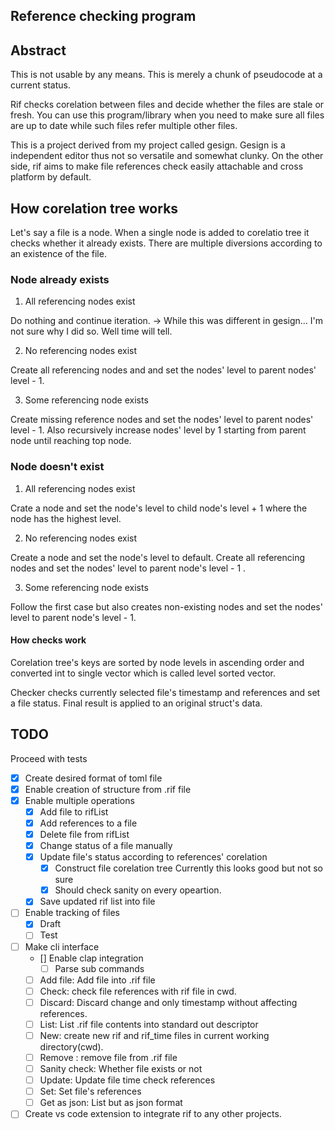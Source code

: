 ## Reference checking program

## Abstract

This is not usable by any means. This is merely a chunk of pseudocode at a current status.

Rif checks corelation between files and decide whether the files are stale or fresh. You can use this program/library when you need to make sure all files are up to date while such files refer multiple other files.

This is a project derived from my project called gesign. Gesign is a independent editor thus not so versatile and somewhat clunky. On the other side, rif aims to make file references check easily attachable and cross platform by default.

## How corelation tree works

Let's say a file is a node. When a single node is added to corelatio tree it checks whether it already exists. There are multiple diversions according to an existence of the file. 

### Node already exists

1. All referencing nodes exist

Do nothing and continue iteration. -> While this was different in gesign... I'm not sure why I did so. Well time will tell.

2. No referencing nodes exist

Create all referencing nodes and and set the nodes' level to parent nodes' level - 1.

3. Some referencing node exists

Create missing reference nodes and set the nodes' level to parent nodes' level - 1. Also recursively increase nodes' level by 1 starting from parent node until reaching top node.

### Node doesn't exist

1. All referencing nodes exist

Crate a node and set the node's level to child node's level + 1 where the node has the highest level.

2. No referencing nodes exist

Create a node and set the node's level to default. Create all referencing nodes and set the nodes' level to parent node's level - 1 .

3. Some referencing node exists

Follow the first case but also creates non-existing nodes and set the nodes' level to parent node's level - 1.

#### How checks work

Corelation tree's keys are sorted by node levels in ascending order and converted int to single vector which is called level sorted vector.

Checker checks currently selected file's timestamp and references and set a file status. Final result is applied to an original struct's data.

## TODO

Proceed with tests 

* [x] Create desired format of toml file
* [x] Enable creation of structure from .rif file  
* [x] Enable multiple operations
	* [x] Add file to rifList
	* [x] Add references to a file
	* [x] Delete file from rifList
	* [x] Change status of a file manually
	* [x] Update file's status according to references' corelation
		* [x] Construct file corelation tree
		Currently this looks good but not so sure 
		* [x] Should check sanity on every opeartion.
	* [x] Save updated rif list into file
* [ ] Enable tracking of files
	* [x] Draft
	* [ ] Test
* [ ] Make cli interface
	* [] Enable clap integration
		* [ ] Parse sub commands
     <!-- Add, Check, Discard, List, New, Remove, SanityCheck, Update, Set -->
	* [ ] Add file: Add file into .rif file
	* [ ] Check: check file references with rif file in cwd.
	* [ ] Discard: Discard change and only timestamp without affecting references.
	* [ ] List: List .rif file contents into standard out descriptor
	* [ ] New: create new rif and rif_time files in current working directory(cwd).
	* [ ] Remove : remove file from .rif file
	* [ ] Sanity check: Whether file exists or not 
	* [ ] Update: Update file time check references
	* [ ] Set: Set file's references
	* [ ] Get as json: List but as json format
* [ ] Create vs code extension to integrate rif to any other projects.
